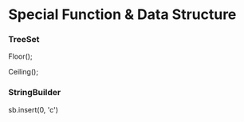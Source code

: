 # Special Function & Data Structure

### **TreeSet**

Floor\(\);

Ceiling\(\);



### StringBuilder

sb.insert\(0, 'c'\)

